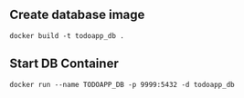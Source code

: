 ## Create database image

`docker build -t todoapp_db .`

## Start DB Container

`docker run --name TODOAPP_DB -p 9999:5432 -d todoapp_db`

